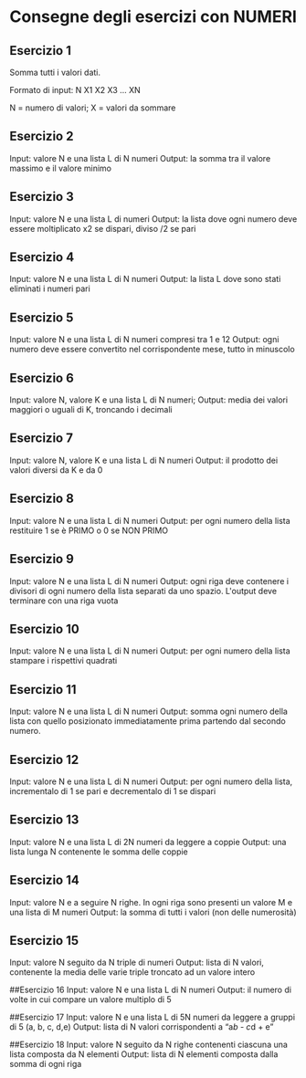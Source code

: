 # Consegne degli esercizi con NUMERI

## Esercizio 1
Somma tutti i valori dati.

Formato di input:
N
X1 X2 X3 ... XN

N = numero di valori;
X = valori da sommare

## Esercizio 2
Input: valore N e una lista L di N numeri
Output: la somma tra il valore massimo e il valore minimo

## Esercizio 3
Input: valore N e una lista L di numeri
Output: la lista dove ogni numero deve essere moltiplicato x2 se dispari, diviso /2 se pari

## Esercizio 4
Input: valore N e una lista L di N numeri
Output: la lista L dove sono stati eliminati i numeri pari

## Esercizio 5
Input: valore N e una lista L di N numeri compresi tra 1 e 12
Output: ogni numero deve essere convertito nel corrispondente mese, tutto in minuscolo

## Esercizio 6
Input: valore N, valore K e una lista L di N numeri;
Output: media dei valori maggiori o uguali di K, troncando i decimali

## Esercizio 7
Input: valore N, valore K e una lista L di N numeri
Output: il prodotto dei valori diversi da K e da 0

## Esercizio 8
Input: valore N e una lista L di N numeri
Output: per ogni numero della lista restituire 1 se è PRIMO o 0 se NON PRIMO

## Esercizio 9
Input: valore N e una lista L di N numeri
Output: ogni riga deve contenere i divisori di ogni numero della lista separati da uno spazio. L'output deve terminare con una riga vuota

## Esercizio 10
Input: valore N e una lista L di N numeri
Output: per ogni numero della lista stampare i rispettivi quadrati

## Esercizio 11
Input: valore N e una lista L di N numeri
Output: somma ogni numero della lista con quello posizionato immediatamente prima partendo dal secondo numero.

## Esercizio 12
Input: valore N e una lista L di N numeri
Output: per ogni numero della lista, incrementalo di 1 se pari e decrementalo di 1 se dispari

## Esercizio 13
Input: valore N e una lista L di 2N numeri da leggere a coppie
Output: una lista lunga N contenente le somma delle coppie

## Esercizio 14
Input: valore N e a seguire N righe. In ogni riga sono presenti un valore M e una lista di M numeri
Output: la somma di tutti i valori (non delle numerosità)

## Esercizio 15
Input: valore N seguito da N triple di numeri
Output: lista di N valori, contenente la media delle varie triple troncato ad un valore intero

##Esercizio 16
Input: valore N e una lista L di N numeri
Output: il numero di volte in cui compare un valore multiplo di 5

##Esercizio 17
Input: valore N e una lista L di 5N numeri da leggere a gruppi di 5 (a, b, c, d,e)
Output: lista di N valori corrispondenti a “a*b - c*d + e”

##Esercizio 18
Input: valore N seguito da N righe contenenti ciascuna una lista composta da N elementi
Output: lista di N elementi composta dalla somma di ogni riga